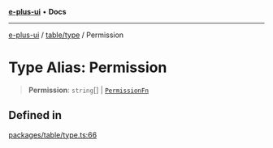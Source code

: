 [**e-plus-ui**](../../../README.md) • **Docs**

***

[e-plus-ui](../../../modules.md) / [table/type](../README.md) / Permission

# Type Alias: Permission

> **Permission**: `string`[] \| [`PermissionFn`](PermissionFn.md)

## Defined in

[packages/table/type.ts:66](https://github.com/c-eqian/e-plus-ui/blob/9afe3efca84f90347511649ce68bd1a732377c38/packages/table/type.ts#L66)
